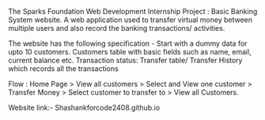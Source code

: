 The Sparks Foundation Web Development Internship Project : Basic Banking System website. A web application used to transfer virtual money between multiple users and also record the banking transactions/ activities.


The website has the following specification -
 Start with a dummy data for upto 10 customers.
 Customers table with basic fields such as name, email, current balance etc. 
Transaction status: Transfer table/ Transfer History which records all the transactions

Flow : Home Page > View all customers > Select and View one customer >
 Transfer Money > Select customer to transfer to > View all Customers.

Website link:- Shashankforcode2408.github.io
